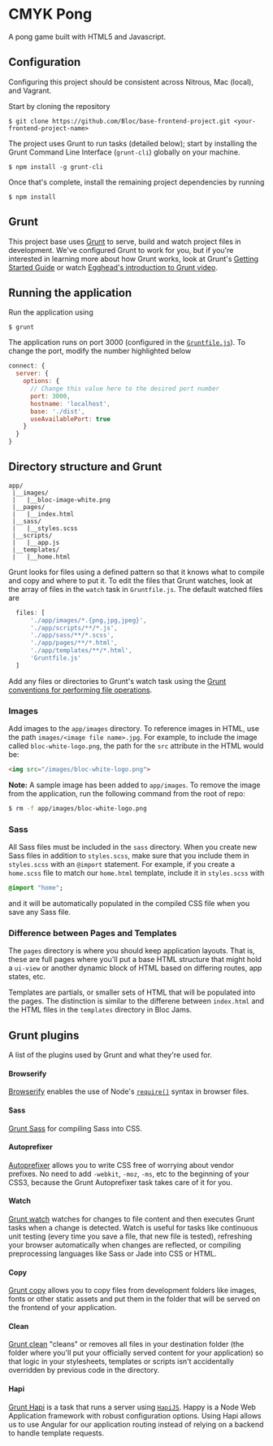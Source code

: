CMYK Pong
=================

A pong game built with HTML5 and Javascript.

## Configuration

Configuring this project should be consistent across Nitrous, Mac (local), and Vagrant.

Start by cloning the repository

```
$ git clone https://github.com/Bloc/base-frontend-project.git <your-frontend-project-name>
```

The project uses Grunt to run tasks (detailed below); start by installing the Grunt Command Line Interface (`grunt-cli`) globally on your machine.

```
$ npm install -g grunt-cli
```

Once that's complete, install the remaining project dependencies by running

```
$ npm install
```

## Grunt

This project base uses [Grunt](http://gruntjs.com/) to serve, build and watch project files in development. We've configured Grunt to work for you, but if you're interested in learning more about how Grunt works, look at Grunt's [Getting Started Guide](http://gruntjs.com/getting-started) or watch [Egghead's introduction to Grunt video](https://egghead.io/lessons/gruntjs-introduction-to-grunt).

## Running the application

Run the application using

```
$ grunt
```

The application runs on port 3000 (configured in the [`Gruntfile.js`](https://github.com/joelip/base-frontend-project/blob/master/server.js)). To change the port, modify the number highlighted below

```js
connect: {
  server: {
    options: {
      // Change this value here to the desired port number
      port: 3000,
      hostname: 'localhost',
      base: './dist',
      useAvailablePort: true
    }
  }
}
```

## Directory structure and Grunt

```
app/
 |__images/
 |   |__bloc-image-white.png
 |__pages/
 |   |__index.html
 |__sass/
 |   |__styles.scss
 |__scripts/
 |   |__app.js
 |__templates/
 |   |__home.html
```

Grunt looks for files using a defined pattern so that it knows what to compile and copy and where to put it. To edit the files that Grunt watches, look at the array of files in the `watch` task in `Gruntfile.js`. The default watched files are

```js
  files: [
      './app/images/*.{png,jpg,jpeg}',
      './app/scripts/**/*.js',
      './app/sass/**/*.scss',
      './app/pages/**/*.html',
      './app/templates/**/*.html',
      'Gruntfile.js'
  ]
```

Add any files or directories to Grunt's watch task using the [Grunt conventions for performing file operations](http://gruntjs.com/configuring-tasks#files).

### Images

Add images to the `app/images` directory. To reference images in HTML, use the path `images/<image file name>.jpg`. For example, to include the image called `bloc-white-logo.png`, the path for the `src` attribute in the HTML would be:

```html 
<img src="/images/bloc-white-logo.png">
```

__Note:__ A sample image has been added to `app/images`. To remove the image from the application, run the following command from the root of repo:

```bash
$ rm -f app/images/bloc-white-logo.png
```

### Sass

All Sass files must be included in the `sass` directory. When you create new Sass files in addition to `styles.scss`, make sure that you include them in `styles.scss` with an `@import` statement. For example, if you create a `home.scss` file to match our `home.html` template, include it in `styles.scss` with

```sass
@import "home";
```

and it will be automatically populated in the compiled CSS file when you save any Sass file.

### Difference between Pages and Templates

The `pages` directory is where you should keep application layouts. That is, these are full pages where you'll put a base HTML structure that might hold a `ui-view` or another dynamic block of HTML based on differing routes, app states, etc.

Templates are partials, or smaller sets of HTML that will be populated into the pages. The distinction is similar to the differene between `index.html` and the HTML files in the `templates` directory in Bloc Jams.


## Grunt plugins

A list of the plugins used by Grunt and what they're used for.

#### Browserify

[Browserify](http://browserify.org/) enables the use of Node's [`require()`](https://nodejs.org/api/all.html#all_require) syntax in browser files.

#### Sass

[Grunt Sass](https://github.com/gruntjs/grunt-contrib-sass) for compiling Sass into CSS.

#### Autoprefixer

[Autoprefixer](https://github.com/nDmitry/grunt-autoprefixer) allows you to write CSS free of worrying about vendor prefixes. No need to add `-webkit`, `-moz`, `-ms`, etc to the beginning of your CSS3, because the Grunt Autoprefixer task takes care of it for you.

#### Watch

[Grunt watch](https://github.com/gruntjs/grunt-contrib-watch) watches for changes to file content and then executes Grunt tasks when a change is detected. Watch is useful for tasks like continuous unit testing (every time you save a file, that new file is tested), refreshing your browser automatically when changes are reflected, or compiling preprocessing languages like Sass or Jade into CSS or HTML.

#### Copy

[Grunt copy](https://github.com/gruntjs/grunt-contrib-copy) allows you to copy files from development folders like images, fonts or other static assets and put them in the folder that will be served on the frontend of your application.

#### Clean

[Grunt clean](https://github.com/gruntjs/grunt-contrib-clean) "cleans" or removes all files in your destination folder (the folder where you'll put your officially served content for your application) so that logic in your stylesheets, templates or scripts isn't accidentally overridden by previous code in the directory.

#### Hapi

[Grunt Hapi](https://github.com/athieriot/grunt-hapi) is a task that runs a server using [`HapiJS`](http://hapijs.com/). Happy is a Node Web Application framework with robust configuration options. Using Hapi allows us to use Angular for our application routing instead of relying on a backend to handle template requests.
